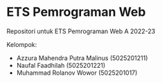 # ETS Pemrograman Web

Repositori untuk ETS Pemrograman Web A 2022-23

Kelompok:

- Azzura Mahendra Putra Malinus (5025201211)
- Naufal Faadhilah (5025201221)
- Muhammad Rolanov Wowor (5025201017)
